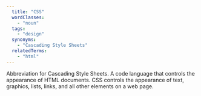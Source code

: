 ```yaml
---
  title: "CSS"
  wordClasses:
    - "noun"
  tags:
    - "design"
  synonyms:
    - "Cascading Style Sheets"
  relatedTerms:
    - "html"
---
```

Abbreviation for Cascading Style Sheets. A code language that controls the appearance of HTML documents. CSS controls the appearance of text, graphics, lists, links, and all other elements on a web page.

